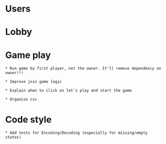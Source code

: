 # Users

# Lobby

# Game play

    * Run game by first player, not the owner. It'll remove dependency on owner!!!

    * Improve join game logic

    * Explain when to click on let's play and start the game

    * Organise css

# Code style

    * Add tests for Encoding/Decoding (especially for missing/empty states)
